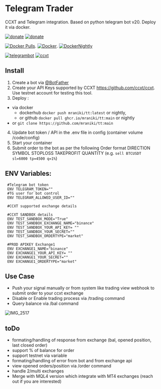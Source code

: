 # Telegram Trader
 CCXT and Telegram integration. Based on python telegram bot v20. 
 Deploy it via docker. 


[![donate](https://img.shields.io/badge/donate-kofi-orange)](https://imgur.com/a/WQiZcW0) 
[![donate](https://badgen.net/badge/github/pages/grey?icon=github)](https://github.com/mraniki/tt)   


[![Docker Pulls](https://img.shields.io/docker/pulls/mraniki/tt?style=plastic)](https://hub.docker.com/r/mraniki/tt).  [![Docker](https://github.com/mraniki/tt/actions/workflows/DockerHub.yml/badge.svg)](https://github.com/mraniki/tt/actions/workflows/DockerHub.yml). [![DockerNightly](https://github.com/mraniki/tt/actions/workflows/DockerHub_Dev.yml/badge.svg)](https://github.com/mraniki/tt/actions/workflows/DockerHub_Dev.yml)



[![telegrambot](https://badgen.net/badge/telegrambot/pages/grey?icon=telegram)](https://t.me/pythontelegrambotchannel)
[![ccxt](https://badgen.net/badge/ccxt/pages/grey?icon=bitcoin)](https://github.com/ccxt/ccxt)

## Install
1) Create a bot via [@BotFather ](https://core.telegram.org/bots/tutorial)
2) Create your API Keys supported by CCXT https://github.com/ccxt/ccxt. Use testnet account for testing this tool.
3) Deploy :
- via docker 
  - dockerhub `docker push mraniki/tt:latest` or nightly,
  - or github `docker pull ghcr.io/mraniki/tt:main` or nightly
- or `git clone https://github.com/mraniki/tt:main`
4) Update bot token / API in the .env file in config (container volume /code/config)
5) Start your container
6) Submit order to the bot as per the following Order format DIRECTION SYMBOL STOPLOSS TAKEPROFIT QUANTITY 
  (e.g. `sell BTCUSDT sl=6000 tp=4500 q=1%`) 
 
## ENV Variables:

     #Telegram bot token 
     ENV TELEGRAM_TOKEN="" 
     #TG user for bot control
     ENV TELEGRAM_ALLOWED_USER_ID=""

     #CCXT supported exchange details

     #CCXT SANDBOX details
     ENV TEST_SANDBOX_MODE="True"
     ENV TEST_SANDBOX_EXCHANGE_NAME="binance"
     ENV TEST_SANDBOX_YOUR_API_KEY= "" 
     ENV TEST_SANDBOX_YOUR_SECRET=""
     ENV TEST_SANDBOX_ORDERTYPE="market"

     #PROD APIKEY Exchange1
     ENV EXCHANGE1_NAME="binance"
     ENV EXCHANGE1_YOUR_API_KEY= ""
     ENV EXCHANGE1_YOUR_SECRET=""
     ENV EXCHANGE1_ORDERTYPE="market" 
        
        
 ## Use Case
 - Push your signal manually or from system like trading view webhook to submit order to your ccxt exchange
 - Disable or Enable trading process via /trading command
 - Query balance via /bal command

![IMG_2517](https://user-images.githubusercontent.com/8766259/199422978-dc3322d9-164b-42af-9cf2-84c6bc3dae29.jpg)


 ## toDo
- formating/handling of response from exchange (bal, opened position, last closed order)
- support % of balance for order
- support testnet via variable 
- formating/handling of error from bot and from exchange api
- view opened orders/position via /order command 
- handle 2/multi exchanges
- Merge with MQL4 version which integrate with MT4 exchanges (reach out if you are interested)



